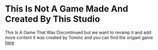 # This Is Not A Game Made And Created By This Studio

This Is A Game That Was Discontinued but we want to revamp it and add more content it was created by Tominc and you can find the origanl game [here](archive.totminc.io)
